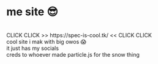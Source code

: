 # me site 😎
<br />
CLICK CLICK >> https://spec-is-cool.tk/ << CLICK CLICK
<br />
cool site i mak with big owos 😱 <br />
it just has my socials <br />
creds to whoever made particle.js for the snow thing <br />
